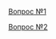[Вопрос №1](https://github.com/alexmyzrov/antal_test/tree/master/AreaCalculator)

[Вопрос №2](https://github.com/alexmyzrov/antal_test/blob/master/Question%20%232.sql)
